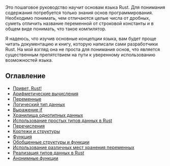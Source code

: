 Это пошаговое руководство научит основам языка Rust.
Для понимания содержания потребуется только знания основ программирования. Необходимо
понимать, чем отличаются  целые числа от  дробных, суметь отличить название
переменной от строковой константы и в общем виде понимать, что такое компилятор.

Я надеюсь, что изучив основные концепции языка, вам будет проще читать документацию
и книгу, которую написали сами разработчики Rust. На мой взгляд она не проста для
понимания основ, что является существенным препятствием на пути
к уверенному использованию возможностей языка.

## Оглавление

- [Привет, Rust!](ch-01-print-hello.md)
- [Арифметические вычисления](ch-02-integer-calculations.md)
- [Переменные](ch-03-variables.md)
- [Логический тип данных](ch-04-boolean.md)
- [Выражение if](ch-05-controlling-execution-flow.md)
- [Хранилища однотипных данных](ch-06-sequences-of-data.md)
- [Использование простых типов данных в Rust](ch-07-primitive-types.md)
- [Перечисления](ch-08-enums.md)
- [Кортежи и структуры](ch-09-tupes_structs.md)
- [Функция](ch-10-function.md)
- [Обобщенные структуры и функции](ch-11-generics.md)
- [Использование различных мест хранения переменных](ch-12-memory-allocation.md)
- [Реализация типов данных в Rust](ch-13-implementation-of-data-types.md)
- [Анонимные функции](ch-14-anonimus-functions.md)
